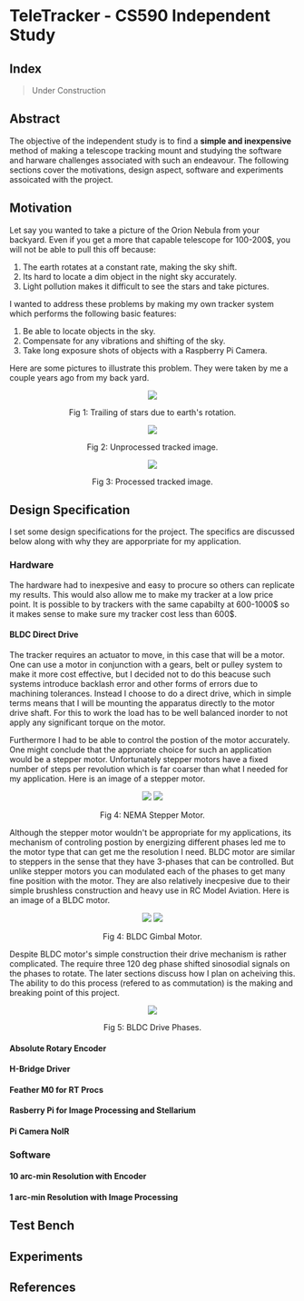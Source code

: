 # TeleTracker - CS590 Independent Study

## Index

> Under Construction

## Abstract

The objective of the independent study is to find a **simple and inexpensive** method of making a telescope tracking mount and studying the software and harware challenges associated with such an endeavour. The following sections cover the motivations, design aspect, software and experiments assoicated with the project.

## Motivation

Let say you wanted to take a picture of the Orion Nebula from your backyard. Even if you get a more that capable telescope for 100-200$, you will not be able to pull this off because:

1. The earth rotates at a constant rate, making the sky shift.
2. Its hard to locate a dim object in the night sky accurately.
3. Light pollution makes it difficult to see the stars and take pictures.

I wanted to address these problems by making my own tracker system which performs the following basic features:

1. Be able to locate objects in the sky.
2. Compensate for any vibrations and shifting of the sky.
3. Take long exposure shots of objects with a Raspberry Pi Camera.

Here are some pictures to illustrate this problem. They were taken by me a couple years ago from my back yard.

<p align="center">
<img src="https://scontent-ort2-1.xx.fbcdn.net/v/t1.0-9/525062_3727071190456_1042449301_n.jpg?_nc_cat=103&_nc_oc=AQlguguw0SMG8pTJCGN6XgaaduHyrVkAAMS40QW_3db-TzTsL6O-ovVl9ZSm72FpCvc&_nc_ht=scontent-ort2-1.xx&oh=64e954685378ce7211f316dbb00a2190&oe=5DB0898A" />
</p>
<p align="center">
Fig 1: Trailing of stars due to earth's rotation.
</p>

<p align="center">
<img src="https://scontent-ort2-1.xx.fbcdn.net/v/t1.0-9/12199_3716048354892_782774520_n.jpg?_nc_cat=105&_nc_oc=AQkNWdqRMD98O5dVlMhobNRv-7UFfqp3rl7ya1th_2Ab6z4UUzSqSUYSoswuviywtFs&_nc_ht=scontent-ort2-1.xx&oh=1a86d85800efed7bf9c56aaa8c46bb27&oe=5DB534DB" />
</p>
<p align="center">
Fig 2: Unprocessed tracked image.
</p>

<p align="center">
<img src="https://scontent-ort2-1.xx.fbcdn.net/v/t1.0-9/61791_3716048874905_1899857854_n.jpg?_nc_cat=106&_nc_oc=AQkYm-2CTDsBiDCv0U1nxebUSDaBuNTKk03w7cqOEJYGzhREg1UKnHjVAT9PiH4ZUEc&_nc_ht=scontent-ort2-1.xx&oh=d1b81f024ab7a74e5557142ebb79ef6a&oe=5DA22906" />
</p>
<p align="center">
Fig 3: Processed tracked image.
</p>

## Design Specification

I set some design specifications for the project. The specifics are discussed below along with why they are apporpriate for my application. 

### Hardware

The hardware had to inexpesive and easy to procure so others can replicate my results. This would also allow me to make my tracker at a low price point. It is possible to by trackers with the same capabilty at 600-1000$ so it makes sense to make sure my tracker cost less than 600$.

#### BLDC Direct Drive

The tracker requires an actuator to move, in this case that will be a motor. One can use a motor in conjunction with a gears, belt or pulley system to make it more cost effective, but I decided not to do this beacuse such systems introduce backlash error and other forms of errors due to machining tolerances. Instead I choose to do a direct drive, which in simple terms means that I will be mounting the apparatus directly to the motor drive shaft. For this to work the load has to be well balanced inorder to not apply any significant torque on the motor.

Furthermore I had to be able to control the postion of the motor accurately. One might conclude that the approriate choice for such an application would be a stepper motor. Unfortunately stepper motors have a fixed number of steps per revolution which is far coarser than what I needed for my application. Here is an image of a stepper motor. 

<p align="center">
<img src="https://cdn.sparkfun.com//assets/parts/1/1/0/6/7/13656-01.jpg" />
<img src="https://circuitdigest.com/sites/default/files/inlineimages/u/Stepper-Motor-Internal-Structure.png" />
</p>
<p align="center">
Fig 4: NEMA Stepper Motor.
</p>

Although the stepper motor wouldn't be appropriate for my applications, its mechanism of controling postion by energizing different phases led me to the motor type that can get me the resolution I need. BLDC motor are similar to steppers in the sense that they have 3-phases that can be controlled. But unlike stepper motors you can modulated each of the phases to get many fine position with the motor. They are also relatively inecpesive due to their simple brushless construction and heavy use in RC Model Aviation. Here is an image of a BLDC motor.

<p align="center">
<img src="https://cdn-global-hk.hobbyking.com/media/catalog/product/cache/1/image/660x415/17f82f742ffe127f42dca9de82fb58b1/legacy/catalog/45369.jpg" />
<img src="https://www.renesas.com/img/misc/engineer-school/fig3-a-bldc-monitor-en.gif" />
</p>
<p align="center">
Fig 4: BLDC Gimbal Motor.
</p>

Despite BLDC motor's simple construction their drive mechanism is rather complicated. The require three 120 deg phase shifted sinosodial signals on the phases to rotate. The later sections discuss how I plan on acheiving this. The ability to do this process (refered to as commutation) is the making and breaking point of this project. 

<p align="center">
<img src="https://upload.wikimedia.org/wikipedia/commons/thumb/c/cc/3_phase_AC_waveform.svg/300px-3_phase_AC_waveform.svg.png" />
</p>
<p align="center">
Fig 5: BLDC Drive Phases.
</p>

#### Absolute Rotary Encoder

#### H-Bridge Driver

#### Feather M0 for RT Procs

#### Rasberry Pi for Image Processing and Stellarium

#### Pi Camera NoIR

### Software

#### 10 arc-min Resolution with Encoder

#### 1 arc-min Resolution with Image Processing

## Test Bench

## Experiments

## References
